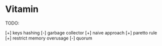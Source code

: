 # Vitamin

TODO:

[+] keys hashing
[-] garbage collector
	[+] naive approach
	[+] paretto rule
	[+] restrict memory overusage
[-] quorum
